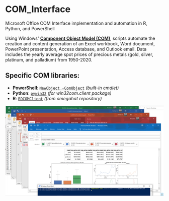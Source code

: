 # COM_Interface
Microsoft Office COM Interface implementation and automation in R, Python, and PowerShell

Using Windows' [**Component Object Model (COM)**](https://docs.microsoft.com/en-us/windows/win32/com/component-object-model--com--portal), scripts automate the creation and content generation of an Excel workbook, Word document, PowerPoint presentation, Access database, and Outlook email. Data includes the yearly average spot prices of precious metals (gold, silver, platinum, and palladium) from 1950-2020.

## Specific COM libraries:
- **PowerShell**: [`NewObject -ComObject`](https://docs.microsoft.com/en-us/powershell/scripting/samples/creating-.net-and-com-objects--new-object-?view=powershell-7.2#creating-com-objects-with-new-object) _(built-in cmdlet)_
- **Python**: [`pywin32`](https://github.com/mhammond/pywin32) _(for win32com.client package)_
- **R**: [`RDCOMClient`](https://www.omegahat.net/RDCOMClient/) _(from omegahat repository)_



<img src="https://github.com/ParfaitG/COM_Interface/blob/main/R/Data/R_MSO_Screenshot.png" width="600px" alt="R MS Ofice COM Automation Screenshot"/>
